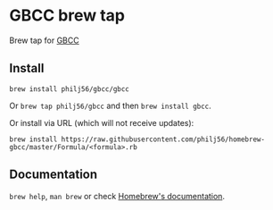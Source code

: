 # GBCC brew tap
Brew tap for [GBCC](https://github.com/philj56/gbcc)

## Install
`brew install philj56/gbcc/gbcc`

Or `brew tap philj56/gbcc` and then `brew install gbcc`.

Or install via URL (which will not receive updates):

```
brew install https://raw.githubusercontent.com/philj56/homebrew-gbcc/master/Formula/<formula>.rb
```

## Documentation
`brew help`, `man brew` or check [Homebrew's documentation](https://docs.brew.sh).

